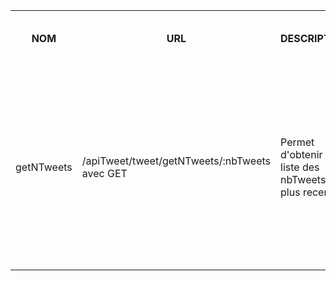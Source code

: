 <table>
    <tr>
        <th>NOM</th>
        <th>URL</th>
        <th>DESCRIPTION</th>
        <th>PARAMETRES</th>
        <th>FORMAT SORTIE</th>
        <th>EXEMPLE SORTIE</th>
        <th>ERREURS POSSIBLES</th>
        <th>AVANCEMENT</th>
        <th>CLASSES / FICHIERS .js</th>
        <th>INFOS SUPPLEMENTAIRES</th>
    </tr>
    <tr>        
        <td>getNTweets</td>
        <td>/apiTweet/tweet/getNTweets/:nbTweets avec GET</td>
        <td>
            Permet d'obtenir la liste des nbTweets les plus recents
        </td>
        <td>
            nbTweets: le nombre de tweets a recuperer<br>
        </td>
        <td>
            Succes: HTTP 200: Ok<br>
            retour : [${tweet1}, ${tweet2}, ... ]<br>
            <br><br>
            Error: ${HTTP number}<br>
            retour: ${corresponding message}<br>
        </td>
        <td>
            Succes: HTTP 200: Ok<br>
            retour : [${tweet1}, ${tweet2}, ... ]<br>
            <br><br>
            Error: HTTP 500: Internal Error<br>
            retour: `Internal error`<br>
        </td>
        <td></td>
        <td>
            Erreur interne -> 500<br>
        </td>
        <td>Fini</td>
        <td>
            Fichiers utilises par le service:<br>
            apiTweet.js (in src/api/)<br>
            tweets.js (in src/entities/)<br>
            <br>
            Fichiers test:<br>
            testGetTweets (in tests/testTweets/)<br>
            <br>
            Fichiers client:<br>
            Dashboard.js (in src/pages/)<br>
            Profile.js (in src/pages/)<br>
            Timeline.js (in src/components/Timeline/)<br>
            <br>
        </td>
        <td>...</td>
    </tr>
</table>